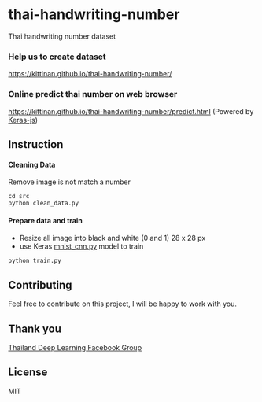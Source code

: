 # thai-handwriting-number
Thai handwriting number dataset


### Help us to create dataset
https://kittinan.github.io/thai-handwriting-number/

### Online predict thai number on web browser
https://kittinan.github.io/thai-handwriting-number/predict.html (Powered by [Keras-js](https://github.com/transcranial/keras-js))

## Instruction

#### Cleaning Data
Remove image is not match a number

```
cd src
python clean_data.py
```

#### Prepare data and train
- Resize all image into black and white (0 and 1) 28 x 28 px
- use Keras [mnist_cnn.py](https://github.com/fchollet/keras/blob/master/examples/mnist_cnn.py) model to train

```
python train.py
```

## Contributing
Feel free to contribute on this project, I will be happy to work with you.

## Thank you
[Thailand Deep Learning Facebook Group](https://www.facebook.com/groups/988867541235062/)

## License
MIT
